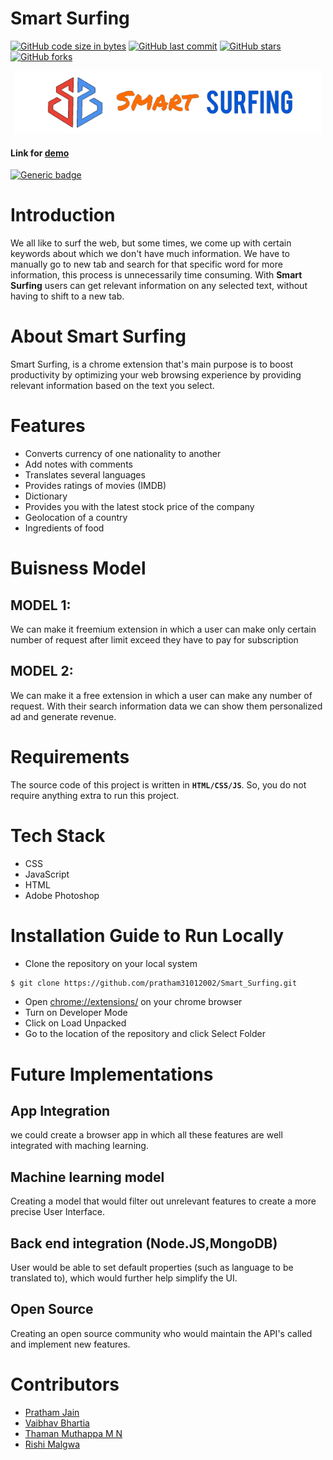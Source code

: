 # Smart Surfing

[![GitHub code size in bytes](https://img.shields.io/github/languages/code-size/pratham31012002/Smart_Surfing?logo=github&style=social)](https://github.com/pratham31012002/) [![GitHub last commit](https://img.shields.io/github/last-commit/pratham31012002/Smart_Surfing?style=social&logo=git)](https://github.com/pratham31012002/) [![GitHub stars](https://img.shields.io/github/stars/pratham31012002/Smart_Surfing?style=social)](https://github.com/pratham31012002/Smart_Surfing/stargazers) [![GitHub forks](https://img.shields.io/github/forks/pratham31012002/Smart_Surfing?style=social&logo=git)](https://github.com/pratham31012002/Smart_Surfing/network)

<p align="center">
  <img src="images/LOGO3.png" height="100px"></img>
</p>

#### Link for [demo](https://drive.google.com/drive/folders/1O4r344jpLkHPgaRsTAsxErdI_8OSG8bp) 
[![Generic badge](https://img.shields.io/badge/view-video-orange)](https://drive.google.com/drive/folders/1O4r344jpLkHPgaRsTAsxErdI_8OSG8bp)

# Introduction
We all like to surf the web, but some times, we come up with certain keywords about which we don't have much information. We have to manually go to new tab and search for that specific word for more information, this process is unnecessarily time consuming.
With **Smart Surfing** users can get relevant information on any selected text, without having to shift to a new tab.

# About Smart Surfing
Smart Surfing, is a chrome extension that's main purpose is to boost productivity by optimizing your web browsing experience by providing relevant information based on the text you select.

# Features
- Converts currency of one nationality to another
- Add notes with comments
- Translates several languages
- Provides ratings of movies (IMDB)
- Dictionary
- Provides you with the latest stock price of the company
- Geolocation of a country
- Ingredients of food

# Buisness Model
## MODEL 1:
We can make it freemium extension in which a user can make only certain number of request after limit exceed they have to pay for subscription

## MODEL 2:
We can make it a free extension in which a user can make any number of request. With their search information data we can show them personalized ad and generate revenue.

# Requirements
The source code of this project is written in **`HTML/CSS/JS`**. So, you do not require anything extra to run this project.

# Tech Stack
- CSS
- JavaScript
- HTML
- Adobe Photoshop

# Installation Guide to Run Locally
- Clone the repository on your local system
```bash
$ git clone https://github.com/pratham31012002/Smart_Surfing.git
```

- Open [chrome://extensions/](https://chrome://extensions/) on your chrome browser
- Turn on Developer Mode
- Click on Load Unpacked
- Go to the location of the repository and click Select Folder

# Future Implementations
## App Integration
we could create a browser app in which all these features are well integrated with maching learning.

## Machine learning model
Creating a model that would filter out unrelevant features to create a more precise User Interface.

## Back end integration (Node.JS,MongoDB)
User would be able to set default properties (such as language to be translated to), which would further help simplify the UI.

## Open Source
Creating an open source community who would maintain the API's called and implement new features.

# Contributors
- [Pratham Jain](https://github.com/pratham31012002)
- [Vaibhav Bhartia](https://github.com/VaibhavBha)
- [Thaman Muthappa M N](https://github.com/Thamanmuthappa)
- [Rishi Malgwa](https://github.com/rishimalgwa)
